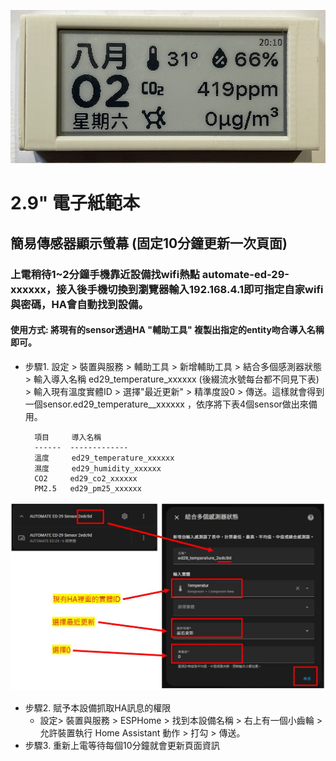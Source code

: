 ![081733](/ED_29/image/834866CA.jpg)

# 2.9" 電子紙範本
## 簡易傳感器顯示螢幕 (固定10分鐘更新一次頁面)
### 上電稍待1~2分鐘手機靠近設備找wifi熱點 automate-ed-29-xxxxxx，接入後手機切換到瀏覽器輸入192.168.4.1即可指定自家wifi與密碼，HA會自動找到設備。
#### 使用方式: 將現有的sensor透過HA "輔助工具" 複製出指定的entity吻合導入名稱即可。 

- 步驟1. 設定 > 裝置與服務 > 輔助工具 > 新增輔助工具 > 結合多個感測器狀態 > 輸入導入名稱 ed29_temperature_xxxxxx (後綴流水號每台都不同見下表) > 輸入現有溫度實體ID > 選擇"最近更新" > 精準度設0 > 傳送。這樣就會得到一個sensor.ed29_temperature__xxxxxx ，依序將下表4個sensor做出來備用。

        項目     導入名稱
        ------  -------------          
        溫度     ed29_temperature_xxxxxx
        濕度     ed29_humidity_xxxxxx
        CO2     ed29_co2_xxxxxx
        PM2.5   ed29_pm25_xxxxxx


![081733](/ED_29/image/B8AD097F3.JPG)

  
- 步驟2. 賦予本設備抓取HA訊息的權限
  * 設定> 裝置與服務 > ESPHome > 找到本設備名稱 > 右上有一個小齒輪 >  允許裝置執行 Home Assistant 動作 > 打勾  > 傳送。
- 步驟3. 重新上電等待每個10分鐘就會更新頁面資訊

